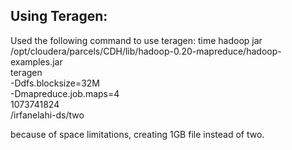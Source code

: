## Using Teragen:
Used the following command to use teragen:
time hadoop jar \
/opt/cloudera/parcels/CDH/lib/hadoop-0.20-mapreduce/hadoop-examples.jar \
teragen \
-Ddfs.blocksize=32M \
-Dmapreduce.job.maps=4 \
1073741824  \
/irfanelahi-ds/two


because of space limitations, creating 1GB file instead of two.
